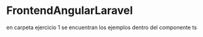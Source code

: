 # FrontendAngularLaravel

en carpeta ejercicio 1  se encuentran los ejemplos dentro del componente ts
